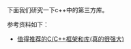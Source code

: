 ﻿下面我们研究一下c++中的第三方库。

参考资料如下：

- [值得推荐的C/C++框架和库(真的很强大)](http://blog.csdn.net/xiaoxiaoyeyaya/article/details/42541419)